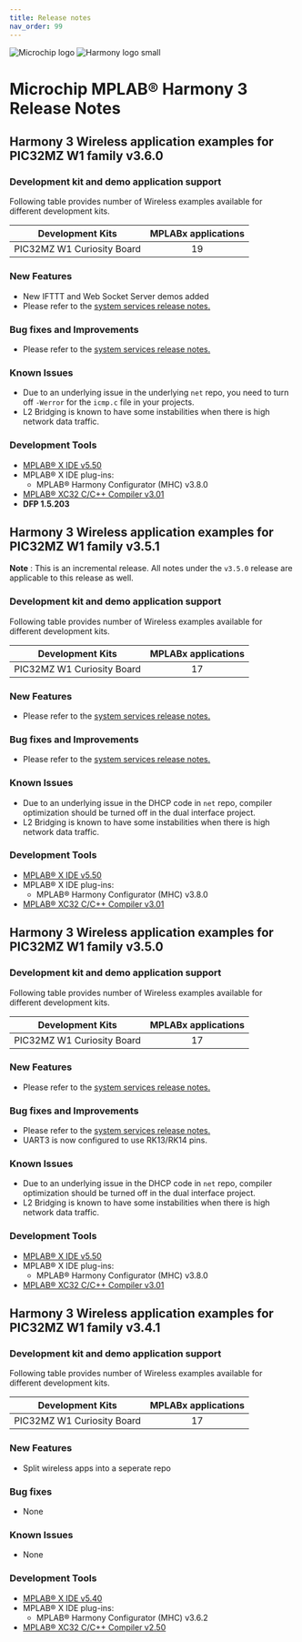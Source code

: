 ```yaml
---
title: Release notes
nav_order: 99
---
```


![Microchip logo](https://raw.githubusercontent.com/wiki/Microchip-MPLAB-Harmony/Microchip-MPLAB-Harmony.github.io/images/microchip_logo.png)
![Harmony logo small](https://raw.githubusercontent.com/wiki/Microchip-MPLAB-Harmony/Microchip-MPLAB-Harmony.github.io/images/microchip_mplab_harmony_logo_small.png)

# Microchip MPLAB® Harmony 3 Release Notes

## Harmony 3 Wireless application examples for PIC32MZ W1 family  **v3.6.0**

### Development kit and demo application support

Following table provides number of Wireless examples available for different development kits.

| Development Kits           | MPLABx applications |
|:--------------------------:|:-------------------:|
| PIC32MZ W1 Curiosity Board |       19            |

### New Features
- New IFTTT and Web Socket Server demos added
- Please refer to the [system services release notes.](https://github.com/Microchip-MPLAB-Harmony/wireless_system_pic32mzw1_wfi32e01/blob/master/release_notes.md)

### Bug fixes and Improvements
- Please refer to the [system services release notes.](https://github.com/Microchip-MPLAB-Harmony/wireless_system_pic32mzw1_wfi32e01/blob/master/release_notes.md)


### Known Issues
- Due to an underlying issue in the underlying `net` repo, you need to turn off `-Werror` for the `icmp.c` file in your projects.
- L2 Bridging is known to have some instabilities when there is high network data traffic.

### Development Tools

- [MPLAB® X IDE v5.50](https://www.microchip.com/mplab/mplab-x-ide)
- MPLAB® X IDE plug-ins:
  - MPLAB® Harmony Configurator (MHC) v3.8.0
- [MPLAB® XC32 C/C++ Compiler v3.01](https://www.microchip.com/mplab/compilers)
- **DFP 1.5.203**

## Harmony 3 Wireless application examples for PIC32MZ W1 family  **v3.5.1**

**Note** : This is an incremental release. All notes under the `v3.5.0` release are applicable to this release as well.
### Development kit and demo application support

Following table provides number of Wireless examples available for different development kits.

| Development Kits           | MPLABx applications |
|:--------------------------:|:-------------------:|
| PIC32MZ W1 Curiosity Board |       17            |

### New Features
- Please refer to the [system services release notes.](https://github.com/Microchip-MPLAB-Harmony/wireless_system_pic32mzw1_wfi32e01/blob/master/release_notes.md)

### Bug fixes and Improvements
- Please refer to the [system services release notes.](https://github.com/Microchip-MPLAB-Harmony/wireless_system_pic32mzw1_wfi32e01/blob/master/release_notes.md)


### Known Issues
- Due to an underlying issue in the DHCP code in `net` repo, compiler optimization should be turned off in the dual interface project.
- L2 Bridging is known to have some instabilities when there is high network data traffic.

### Development Tools

- [MPLAB® X IDE v5.50](https://www.microchip.com/mplab/mplab-x-ide)
- MPLAB® X IDE plug-ins:
  - MPLAB® Harmony Configurator (MHC) v3.8.0
- [MPLAB® XC32 C/C++ Compiler v3.01](https://www.microchip.com/mplab/compilers)

## Harmony 3 Wireless application examples for PIC32MZ W1 family  **v3.5.0**

### Development kit and demo application support

Following table provides number of Wireless examples available for different development kits.

| Development Kits           | MPLABx applications |
|:--------------------------:|:-------------------:|
| PIC32MZ W1 Curiosity Board |       17            |

### New Features
- Please refer to the [system services release notes.](https://github.com/Microchip-MPLAB-Harmony/wireless_system_pic32mzw1_wfi32e01/blob/master/release_notes.md)

### Bug fixes and Improvements
- Please refer to the [system services release notes.](https://github.com/Microchip-MPLAB-Harmony/wireless_system_pic32mzw1_wfi32e01/blob/master/release_notes.md)
- UART3 is now configured to use RK13/RK14 pins.

### Known Issues
- Due to an underlying issue in the DHCP code in `net` repo, compiler optimization should be turned off in the dual interface project.
- L2 Bridging is known to have some instabilities when there is high network data traffic.

### Development Tools

- [MPLAB® X IDE v5.50](https://www.microchip.com/mplab/mplab-x-ide)
- MPLAB® X IDE plug-ins:
  - MPLAB® Harmony Configurator (MHC) v3.8.0
- [MPLAB® XC32 C/C++ Compiler v3.01](https://www.microchip.com/mplab/compilers)


## Harmony 3 Wireless application examples for PIC32MZ W1 family  **v3.4.1**

### Development kit and demo application support

Following table provides number of Wireless examples available for different development kits.

| Development Kits           | MPLABx applications |
|:--------------------------:|:-------------------:|
| PIC32MZ W1 Curiosity Board |       17            |

### New Features
- Split wireless apps into a seperate repo

### Bug fixes
- None

### Known Issues
- None

### Development Tools

- [MPLAB® X IDE v5.40](https://www.microchip.com/mplab/mplab-x-ide)
- MPLAB® X IDE plug-ins:
  - MPLAB® Harmony Configurator (MHC) v3.6.2
- [MPLAB® XC32 C/C++ Compiler v2.50](https://www.microchip.com/mplab/compilers)
